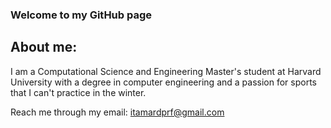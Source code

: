 ### Welcome to my GitHub page

## About me:

I am a Computational Science and Engineering Master's student at Harvard University with a degree in computer engineering and a passion for sports that I can't practice in the winter.

Reach me through my email: itamardprf@gmail.com
